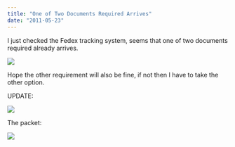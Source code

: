 ```yaml
---
title: "One of Two Documents Required Arrives"
date: "2011-05-23"
---
```


I just checked the Fedex tracking system, seems that one of two documents required already arrives.

![](https://sigitp.files.wordpress.com/2011/05/fedex.jpg)

Hope the other requirement will also be fine, if not then I have to take the other option.

UPDATE:

![](https://sigitp.files.wordpress.com/2011/05/fedex2.jpg)

The packet:

![](https://sigitp.files.wordpress.com/2011/05/img-20110524-00043s.jpg)[](https://sigitp.files.wordpress.com/2011/05/img-20110524-00043.jpg)
